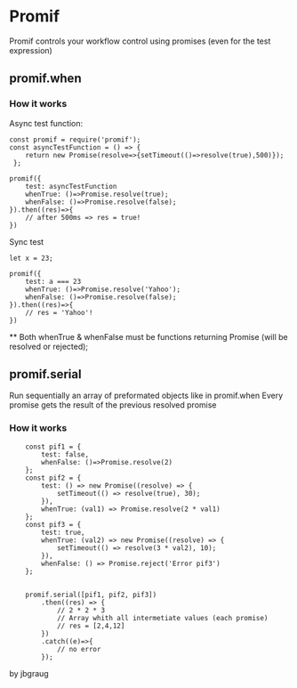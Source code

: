 # Promif

Promif controls your workflow control using promises (even for the test expression)

## promif.when

### How it works

Async test function:

    const promif = require('promif');
    const asyncTestFunction = () => {
        return new Promise(resolve=>{setTimeout(()=>resolve(true),500)});
     };
        
    promif({
        test: asyncTestFunction
        whenTrue: ()=>Promise.resolve(true);
        whenFalse: ()=>Promise.resolve(false);
    }).then((res)=>{
        // after 500ms => res = true!
    })
    
Sync test
    
    let x = 23;
    
    promif({
        test: a === 23
        whenTrue: ()=>Promise.resolve('Yahoo');
        whenFalse: ()=>Promise.resolve(false);
    }).then((res)=>{
        // res = 'Yahoo'!
    })

** Both whenTrue & whenFalse must be functions returning Promise (will be resolved or rejected);

## promif.serial

Run sequentially an array of preformated objects like in promif.when
Every promise gets the result of the previous resolved promise

### How it works

        const pif1 = {
            test: false,
            whenFalse: ()=>Promise.resolve(2)
        };
        const pif2 = {
            test: () => new Promise((resolve) => {
                setTimeout(() => resolve(true), 30);
            }),
            whenTrue: (val1) => Promise.resolve(2 * val1)
        };
        const pif3 = {
            test: true,
            whenTrue: (val2) => new Promise((resolve) => {
                setTimeout(() => resolve(3 * val2), 10);
            }),
            whenFalse: () => Promise.reject('Error pif3')
        };
    
       
        promif.serial([pif1, pif2, pif3])
            .then((res) => {
                // 2 * 2 * 3 
                // Array whith all intermetiate values (each promise)
                // res = [2,4,12]
            })
            .catch((e)=>{
                // no error
            });
 
 
by jbgraug










